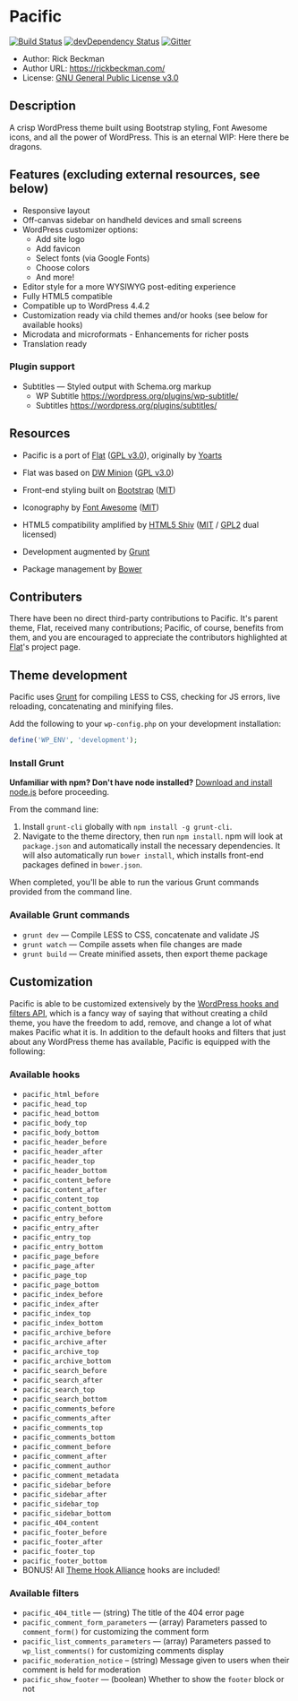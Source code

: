 # Pacific

[![Build Status](https://travis-ci.org/BrazenlyGeek/pacific.svg?branch=master)](https://travis-ci.org/BrazenlyGeek/pacific) [![devDependency Status](https://david-dm.org/BrazenlyGeek/pacific/dev-status.svg)](https://david-dm.org/BrazenlyGeek/pacific#info=devDependencies) [![Gitter](https://badges.gitter.im/Join%20Chat.svg)](https://gitter.im/BrazenlyGeek/pacific)

* Author:		Rick Beckman
* Author URL:	https://rickbeckman.com/
* License:		[GNU General Public License v3.0](http://www.gnu.org/licenses/gpl-3.0.html)

## Description

A crisp WordPress theme built using Bootstrap styling, Font Awesome icons, and all the power of WordPress. This is an eternal WIP: Here there be dragons.

## Features (excluding external resources, see below)

* Responsive layout
* Off-canvas sidebar on handheld devices and small screens
* WordPress customizer options:
  * Add site logo
  * Add favicon
  * Select fonts (via Google Fonts)
  * Choose colors
  * And more!
* Editor style for a more WYSIWYG post-editing experience
* Fully HTML5 compatible
* Compatible up to WordPress 4.4.2
* Customization ready via child themes and/or hooks (see below for available hooks)
* Microdata and microformats - Enhancements for richer posts
* Translation ready

### Plugin support
* Subtitles — Styled output with Schema.org markup
  * WP Subtitle <https://wordpress.org/plugins/wp-subtitle/>
  * Subtitles <https://wordpress.org/plugins/subtitles/>

## Resources

* Pacific is a port of [Flat](https://github.com/Codeinwp/flat) ([GPL v3.0](http://www.gnu.org/licenses/gpl-3.0.html)), originally by [Yoarts](http://www.yoarts.com/free-flat-design-wordpress-theme/)
* Flat was based on [DW Minion](http://www.designwall.com/wordpress/themes/dw-minion/) ([GPL v3.0](http://www.gnu.org/licenses/gpl-3.0.html))

* Front-end styling built on [Bootstrap](http://getbootstrap.com/) ([MIT](https://opensource.org/licenses/mit-license.html))
* Iconography by [Font Awesome](http://fortawesome.github.io/Font-Awesome/) ([MIT](https://opensource.org/licenses/mit-license.html))
* HTML5 compatibility amplified by [HTML5 Shiv](https://github.com/aFarkas/html5shiv) ([MIT](https://opensource.org/licenses/mit-license.html) / [GPL2](http://www.gnu.org/licenses/old-licenses/gpl-2.0.en.html) dual licensed)
* Development augmented by [Grunt](http://gruntjs.com/)
* Package management by [Bower](http://bower.io/)

## Contributers

There have been no direct third-party contributions to Pacific. It's parent theme, Flat, received many contributions; Pacific, of course, benefits from them, and you are encouraged to appreciate the contributors highlighted at [Flat](https://github.com/Codeinwp/flat)'s project page.

## Theme development

Pacific uses [Grunt](http://gruntjs.com/) for compiling LESS to CSS, checking for JS errors, live reloading, concatenating and minifying files.

Add the following to your `wp-config.php` on your development installation:

```php
define('WP_ENV', 'development');
```

### Install Grunt

**Unfamiliar with npm? Don't have node installed?** [Download and install node.js](http://nodejs.org/download/) before proceeding.

From the command line:

1. Install `grunt-cli` globally with `npm install -g grunt-cli`.
2. Navigate to the theme directory, then run `npm install`. npm will look at `package.json` and automatically install the necessary dependencies. It will also automatically run `bower install`, which installs front-end packages defined in `bower.json`.

When completed, you'll be able to run the various Grunt commands provided from the command line.

### Available Grunt commands

* `grunt dev` — Compile LESS to CSS, concatenate and validate JS
* `grunt watch` — Compile assets when file changes are made
* `grunt build` — Create minified assets, then export theme package

## Customization

Pacific is able to be customized extensively by the [WordPress hooks and filters API](http://codex.wordpress.org/Plugin_API), which is a fancy way of saying that without creating a child theme, you have the freedom to add, remove, and change a lot of what makes Pacific what it is. In addition to the default hooks and filters that just about any WordPress theme has available, Pacific is equipped with the following:

### Available hooks

* `pacific_html_before`
* `pacific_head_top`
* `pacific_head_bottom`
* `pacific_body_top`
* `pacific_body_bottom`
* `pacific_header_before`
* `pacific_header_after`
* `pacific_header_top`
* `pacific_header_bottom`
* `pacific_content_before`
* `pacific_content_after`
* `pacific_content_top`
* `pacific_content_bottom`
* `pacific_entry_before`
* `pacific_entry_after`
* `pacific_entry_top`
* `pacific_entry_bottom`
* `pacific_page_before`
* `pacific_page_after`
* `pacific_page_top`
* `pacific_page_bottom`
* `pacific_index_before`
* `pacific_index_after`
* `pacific_index_top`
* `pacific_index_bottom`
* `pacific_archive_before`
* `pacific_archive_after`
* `pacific_archive_top`
* `pacific_archive_bottom`
* `pacific_search_before`
* `pacific_search_after`
* `pacific_search_top`
* `pacific_search_bottom`
* `pacific_comments_before`
* `pacific_comments_after`
* `pacific_comments_top`
* `pacific_comments_bottom`
* `pacific_comment_before`
* `pacific_comment_after`
* `pacific_comment_author`
* `pacific_comment_metadata`
* `pacific_sidebar_before`
* `pacific_sidebar_after`
* `pacific_sidebar_top`
* `pacific_sidebar_bottom`
* `pacific_404_content`
* `pacific_footer_before`
* `pacific_footer_after`
* `pacific_footer_top`
* `pacific_footer_bottom`
* BONUS! All [Theme Hook Alliance](https://github.com/zamoose/themehookalliance) hooks are included!

### Available filters

* `pacific_404_title` — (string) The title of the 404 error page
* `pacific_comment_form_parameters` — (array) Parameters passed to `comment_form()` for customizing the comment form
* `pacific_list_comments_parameters` — (array) Parameters passed to `wp_list_comments()` for customizing comments display
* `pacific_moderation_notice` – (string) Message given to users when their comment is held for moderation
* `pacific_show_footer` — (boolean) Whether to show the `footer` block or not